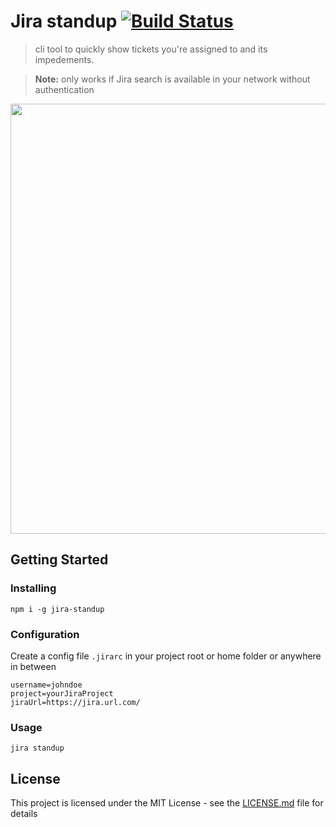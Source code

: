 # Jira standup [![Build Status](https://travis-ci.org/wingleung/jira-standup.svg?branch=master)](https://travis-ci.org/wingleung/jira-standup)

> cli tool to quickly show tickets you're assigned to and its impedements.

> **Note:** only works if Jira search is available in your network without authentication

<img src="jira-standup.gif" width="688">

## Getting Started

### Installing

```
npm i -g jira-standup
```

### Configuration

Create a config file `.jirarc` in your project root or home folder or anywhere in between

```
username=johndoe
project=yourJiraProject
jiraUrl=https://jira.url.com/
```

### Usage

```
jira standup
```

## License

This project is licensed under the MIT License - see the [LICENSE.md](LICENSE.md) file for details
